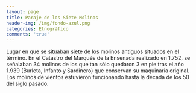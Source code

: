 ```yaml
---
layout: page
title: Paraje de los Siete Molinos
header-img: /img/fondo-azul.png
categories: Etnográfico
comments: 'true'
---
```



Lugar en que se situaban siete de los molinos antiguos situados en el término. En el Catastro del Marqués de la Ensenada realizado en 1.752, se señalaban 34 molinos de los que tan sólo quedaron 3 en pie tras el año 1.939 (Burleta, Infanto y Sardinero) que conservan su maquinaria original. Los molinos de vientos estuvieron funcionando hasta la década de los 50 del siglo pasado. 

<div class="photo-gallery">
<ul>
</ul>
</div>
